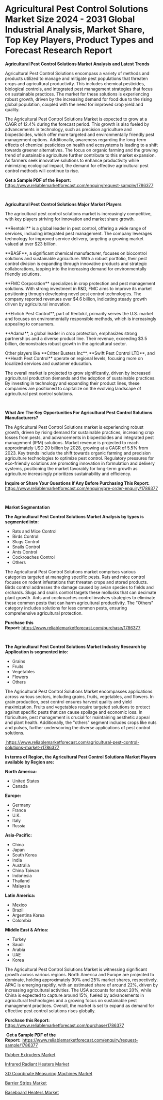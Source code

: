 <p><h1>Agricultural Pest Control Solutions Market Size 2024 - 2031 Global Industrial Analysis, Market Share, Top Key Players, Product Types and Forecast Research Report</h1></p><p><strong>Agricultural Pest Control Solutions Market Analysis and Latest Trends</strong></p>
<p><p>Agricultural Pest Control Solutions encompass a variety of methods and products utilized to manage and mitigate pest populations that threaten crops and agricultural productivity. This includes chemical pesticides, biological controls, and integrated pest management strategies that focus on sustainable practices. The market for these solutions is experiencing robust growth, driven by the increasing demand for food due to the rising global population, coupled with the need for improved crop yield and quality. </p><p>The Agricultural Pest Control Solutions Market is expected to grow at a CAGR of 12.4% during the forecast period. This growth is also fueled by advancements in technology, such as precision agriculture and biopesticides, which offer more targeted and environmentally friendly pest management options. Additionally, awareness regarding the long-term effects of chemical pesticides on health and ecosystems is leading to a shift towards greener alternatives. The focus on organic farming and the growing trend of sustainable agriculture further contribute to this market expansion. As farmers seek innovative solutions to enhance productivity while minimizing ecological impact, the demand for effective agricultural pest control methods will continue to rise.</p></p>
<p><strong>Get a Sample PDF of the Report:&nbsp;</strong> <a href="https://www.reliablemarketforecast.com/enquiry/request-sample/1786377?utm_campaign=1521&utm_medium=2&utm_source=Github&utm_content=ia&utm_term=09102024&utm_id=agricultural-pest-control-solutions">https://www.reliablemarketforecast.com/enquiry/request-sample/1786377</a></p>
<p>&nbsp;</p>
<p><strong>Agricultural Pest Control Solutions Major Market Players</strong></p>
<p><p>The agricultural pest control solutions market is increasingly competitive, with key players striving for innovation and market share growth. </p><p>**Rentokil** is a global leader in pest control, offering a wide range of services, including integrated pest management. The company leverages technology for improved service delivery, targeting a growing market valued at over $23 billion. </p><p>**BASF**, a significant chemical manufacturer, focuses on biocontrol solutions and sustainable agriculture. With a robust portfolio, their pest control division is expanding through innovative products and strategic collaborations, tapping into the increasing demand for environmentally friendly solutions.</p><p>**FMC Corporation** specializes in crop protection and pest management solutions. With strong investment in R&D, FMC aims to improve its market positioning through developing novel pest control technologies. The company reported revenues over $4.6 billion, indicating steady growth driven by agricultural innovation.</p><p>**Ehrlich Pest Control**, part of Rentokil, primarily serves the U.S. market and focuses on environmentally responsible methods, which is increasingly appealing to consumers. </p><p>**Adama**, a global leader in crop protection, emphasizes strong partnerships and a diverse product line. Their revenue, exceeding $3.5 billion, demonstrates robust growth in the agricultural sector.</p><p>Other players like **Critter Busters Inc**, **Swift Pest Control LTD**, and **Heath Pest Control** operate on regional levels, focusing more on localized services and customer education.</p><p>The overall market is projected to grow significantly, driven by increased agricultural production demands and the adoption of sustainable practices. By investing in technology and expanding their product lines, these companies are positioned to capitalize on the evolving landscape of agricultural pest control solutions.</p></p>
<p>&nbsp;</p>
<p><strong>What Are The Key Opportunities For Agricultural Pest Control Solutions Manufacturers?</strong></p>
<p><p>The Agricultural Pest Control Solutions market is experiencing robust growth, driven by rising demand for sustainable practices, increasing crop losses from pests, and advancements in biopesticides and integrated pest management (IPM) solutions. Market revenue is projected to reach approximately USD 20 billion by 2028, growing at a CAGR of 5.5% from 2023. Key trends include the shift towards organic farming and precision agriculture technologies to optimize pest control. Regulatory pressures for eco-friendly solutions are promoting innovation in formulation and delivery systems, positioning the market favorably for long-term growth as agriculture increasingly prioritizes sustainability and efficiency.</p></p>
<p><strong>Inquire or Share Your Questions If Any Before Purchasing This Report:</strong> <a href="https://www.reliablemarketforecast.com/enquiry/pre-order-enquiry/1786377?utm_campaign=1521&utm_medium=2&utm_source=Github&utm_content=ia&utm_term=09102024&utm_id=agricultural-pest-control-solutions">https://www.reliablemarketforecast.com/enquiry/pre-order-enquiry/1786377</a></p>
<p>&nbsp;</p>
<p><strong>Market Segmentation</strong></p>
<p><strong>The Agricultural Pest Control Solutions Market Analysis by types is segmented into:</strong></p>
<p><ul><li>Rats and Mice Control</li><li>Birds Control</li><li>Slugs Control</li><li>Snails Control</li><li>Ants Control</li><li>Cockroaches Control</li><li>Others</li></ul></p>
<p><p>The Agricultural Pest Control Solutions market comprises various categories targeted at managing specific pests. Rats and mice control focuses on rodent infestations that threaten crops and stored products. Birds control addresses the damage caused by avian species to fields and orchards. Slugs and snails control targets these mollusks that can decimate plant growth. Ants and cockroaches control involves strategies to eliminate these common pests that can harm agricultural productivity. The "Others" category includes solutions for less common pests, ensuring comprehensive agricultural protection.</p></p>
<p><strong>Purchase this Report:&nbsp;</strong><a href="https://www.reliablemarketforecast.com/purchase/1786377?utm_campaign=1521&utm_medium=2&utm_source=Github&utm_content=ia&utm_term=09102024&utm_id=agricultural-pest-control-solutions">https://www.reliablemarketforecast.com/purchase/1786377</a></p>
<p>&nbsp;</p>
<p><strong>The Agricultural Pest Control Solutions Market Industry Research by Application is segmented into:</strong></p>
<p><ul><li>Grains</li><li>Fruits</li><li>Vegetables</li><li>Flowers</li><li>Others</li></ul></p>
<p><p>The Agricultural Pest Control Solutions Market encompasses applications across various sectors, including grains, fruits, vegetables, and flowers. In grain production, pest control ensures harvest quality and yield maximization. Fruits and vegetables require targeted solutions to protect against specific pests that can cause spoilage and economic loss. In floriculture, pest management is crucial for maintaining aesthetic appeal and plant health. Additionally, the "others" segment includes crops like nuts and pulses, further underscoring the diverse applications of pest control solutions.</p></p>
<p><a href="https://www.reliablemarketforecast.com/agricultural-pest-control-solutions-market-r1786377?utm_campaign=1521&utm_medium=2&utm_source=Github&utm_content=ia&utm_term=09102024&utm_id=agricultural-pest-control-solutions">&nbsp;https://www.reliablemarketforecast.com/agricultural-pest-control-solutions-market-r1786377</a></p>
<p><strong>In terms of Region, the Agricultural Pest Control Solutions Market Players available by Region are:</strong></p>
<p>
    <p> <strong> North America: </strong>
        <ul>
            <li>United States</li>
            <li>Canada</li>
        </ul>
        </p> 
    <p> <strong> Europe: </strong>
        <ul>
            <li>Germany</li>
            <li>France</li>
            <li>U.K.</li>
            <li>Italy</li>
            <li>Russia</li>
        </ul>
        </p> 
    <p> <strong> Asia-Pacific: </strong>
        <ul>
            <li>China</li>
            <li>Japan</li>
            <li>South Korea</li>
            <li>India</li>
            <li>Australia</li>
            <li>China Taiwan</li>
            <li>Indonesia</li>
            <li>Thailand</li>
            <li>Malaysia</li>
        </ul>
        </p> 
    <p> <strong> Latin America: </strong>
        <ul>
            <li>Mexico</li>
            <li>Brazil</li>
            <li>Argentina Korea</li>
            <li>Colombia</li>
        </ul>
        </p> 
    <p> <strong> Middle East & Africa: </strong>
        <ul>
            <li>Turkey</li>
            <li>Saudi</li>
            <li>Arabia</li>
            <li>UAE</li>
            <li>Korea</li>
        </ul>
    </p>
    </p>
<p><p>The Agricultural Pest Control Solutions Market is witnessing significant growth across various regions. North America and Europe are projected to dominate, holding approximately 30% and 25% market shares, respectively. APAC is emerging rapidly, with an estimated share of around 22%, driven by increasing agricultural activities. The USA accounts for about 20%, while China is expected to capture around 15%, fueled by advancements in agricultural technologies and a growing focus on sustainable pest management practices. Overall, the market is set to expand as demand for effective pest control solutions rises globally.</p></p>
<p><strong>Purchase this Report: </strong><a href="https://www.reliablemarketforecast.com/purchase/1786377?utm_campaign=1521&utm_medium=2&utm_source=Github&utm_content=ia&utm_term=09102024&utm_id=agricultural-pest-control-solutions">https://www.reliablemarketforecast.com/purchase/1786377</a></p>
<p>&nbsp;<strong>Get a Sample PDF of the Report:&nbsp;&nbsp;</strong><a href="https://www.reliablemarketforecast.com/enquiry/request-sample/1786377?utm_campaign=1521&utm_medium=2&utm_source=Github&utm_content=ia&utm_term=09102024&utm_id=agricultural-pest-control-solutions">https://www.reliablemarketforecast.com/enquiry/request-sample/1786377</a></p>
<p><strong></strong></p>
<p><p><a href="https://www.linkedin.com/pulse/rubber-extruders-market-overview-global-trends-future-prospects-jwnqf?trackingId=dvNmC6WoT1%2BY8La3y51Wsw%3D%3D&utm_campaign=1521&utm_medium=2&utm_source=Github&utm_content=ia&utm_term=09102024&utm_id=agricultural-pest-control-solutions">Rubber Extruders Market</a></p><p><a href="https://www.linkedin.com/pulse/global-infrared-radiant-heaters-market-analysis-key-trends-fujce?utm_campaign=1521&utm_medium=2&utm_source=Github&utm_content=ia&utm_term=09102024&utm_id=agricultural-pest-control-solutions">Infrared Radiant Heaters Market</a></p><p><a href="https://www.linkedin.com/pulse/global-3d-coordinate-measuring-machines-market-size-trends-k8rue?utm_campaign=1521&utm_medium=2&utm_source=Github&utm_content=ia&utm_term=09102024&utm_id=agricultural-pest-control-solutions">3D Coordinate Measuring Machines Market</a></p><p><a href="https://www.linkedin.com/pulse/exploring-barrier-strips-market-dynamics-revenue-analysis-uzvdf?utm_campaign=1521&utm_medium=2&utm_source=Github&utm_content=ia&utm_term=09102024&utm_id=agricultural-pest-control-solutions">Barrier Strips Market</a></p><p><a href="https://www.linkedin.com/pulse/baseboard-heaters-market-size-growth-industry-analysis-segmentation-vofke?utm_campaign=1521&utm_medium=2&utm_source=Github&utm_content=ia&utm_term=09102024&utm_id=agricultural-pest-control-solutions">Baseboard Heaters Market</a></p></p>